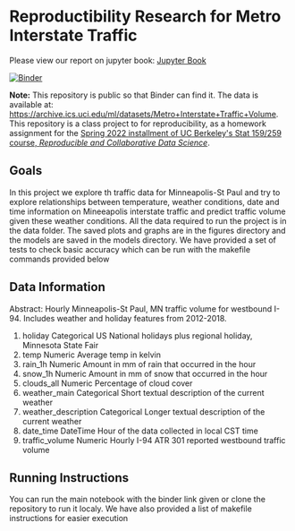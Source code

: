 # Reproductibility Research for Metro Interstate Traffic

Please view our report on jupyter book: [Jupyter Book](https://ucb-stat-159-s22.github.io/hw07-group18/)


[![Binder](https://mybinder.org/badge_logo.svg)](https://mybinder.org/v2/gh/UCB-stat-159-s22/hw07-group18/HEAD?labpath=Analysis.ipynb)

**Note:** This repository is public so that Binder can find it. The data is available at: https://archive.ics.uci.edu/ml/datasets/Metro+Interstate+Traffic+Volume. This repository is a class project to for reproducibility, as a homework assignment for the [Spring 2022 installment of UC Berkeley's Stat 159/259 course, _Reproducible and Collaborative Data Science_](https://ucb-stat-159-s22.github.io).

## Goals

In this project we explore th traffic data for Minneapolis-St Paul and try to explore relationships between temperature, weather conditions, date and time information on Mineeapolis interstate traffic and predict traffic volume given these weather conditions. All the data required to run the project is in the data folder. The saved plots and graphs are in the figures directory and the models are saved in the models directory. We have provided a set of tests to check basic accuracy which can be run with the makefile commands provided below

## Data Information

Abstract: Hourly Minneapolis-St Paul, MN traffic volume for westbound I-94. Includes weather and holiday features from 2012-2018.

1. holiday Categorical US National holidays plus regional holiday, Minnesota State Fair
2. temp Numeric Average temp in kelvin
3. rain_1h Numeric Amount in mm of rain that occurred in the hour
4. snow_1h Numeric Amount in mm of snow that occurred in the hour
5. clouds_all Numeric Percentage of cloud cover
6. weather_main Categorical Short textual description of the current weather
7. weather_description Categorical Longer textual description of the current weather
8. date_time DateTime Hour of the data collected in local CST time
9. traffic_volume Numeric Hourly I-94 ATR 301 reported westbound traffic volume

## Running Instructions

You can run the main notebook with the binder link given or clone the repository to run it localy. We have also provided a list of makefile instructions for easier execution



